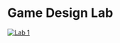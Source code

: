 # Game Design Lab

[![Lab 1](https://img.youtube.com/vi/Z_yK14EX9S4/0.jpg)](https://www.youtube.com/watch?v=Z_yK14EX9S4)

